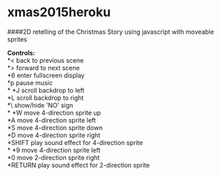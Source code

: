 # xmas2015heroku
####2D retelling of the Christmas Story using javascript with moveable sprites

**Controls:**  
  *\<    back to previous scene  
  *\>    forward to next scene  
  *6     enter fullscreen display  
  *p     pause music  
  *
  *J   scroll backdrop to left  
  *L   scroll backdrop to right  
  *\   show/hide 'NO' sign  
  *
  *W   move 4-direction sprite up  
  *A   move 4-direction sprite left  
  *S   move 4-direction sprite down  
  *D   move 4-direction sprite right  
  *SHIFT   play sound effect for 4-direction sprite  
  *
  *9   move 4-direction sprite left  
  *0   move 2-direction sprite right  
  *RETURN  play sound effect for 2-direction sprite  
